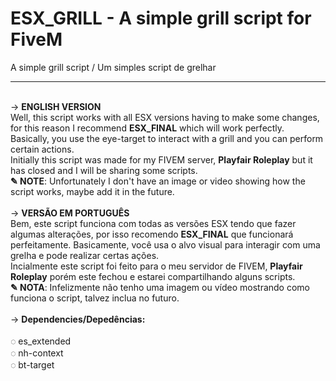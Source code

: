 # ESX_GRILL - A simple grill script for FiveM
A simple grill script / Um simples script de grelhar
<br>
<hr>
<br>
→ <b>ENGLISH VERSION</b><br>
Well, this script works with all ESX versions having to make some changes, for this reason I recommend <b>ESX_FINAL</b> which will work perfectly.<br>
Basically, you use the eye-target to interact with a grill and you can perform certain actions.
<br>Initially this script was made for my FIVEM server, <b>Playfair Roleplay</b> but it has closed and I will be sharing some scripts.
<br>
<b>✎ NOTE</b>: Unfortunately I don't have an image or video showing how the script works, maybe add it in the future.<br>
<br>
→ <b>VERSÃO EM PORTUGUÊS</b><br>
Bem, este script funciona com todas as versões ESX tendo que fazer algumas alterações, por isso recomendo <b>ESX_FINAL</b> que funcionará perfeitamente. 
Basicamente, você usa o alvo visual para interagir com uma grelha e pode realizar certas ações.<br>
Incialmente este script foi feito para o meu servidor de FIVEM, <b>Playfair Roleplay</b> porém este fechou e estarei compartilhando alguns scripts.
<br>
<b>✎ NOTA</b>: Infelizmente não tenho uma imagem ou vídeo mostrando como funciona o script, talvez inclua no futuro.
<br><br>
→ <b>Dependencies/Depedências:</b><br><br>
  ◌ es_extended<br>
  ◌ nh-context<br>
  ◌ bt-target
